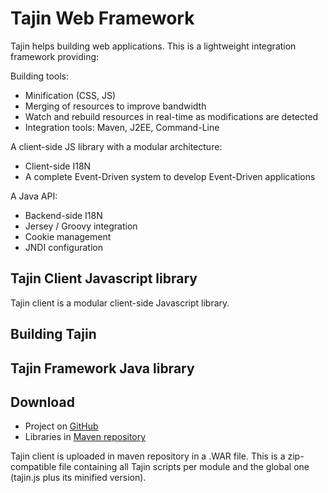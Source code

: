 # Tajin Web Framework #

Tajin helps building web applications. This is a lightweight integration framework providing:

Building tools:

  * Minification (CSS, JS)
  * Merging of resources to improve bandwidth
  * Watch and rebuild resources in real-time as modifications are detected
  * Integration tools: Maven, J2EE, Command-Line

A client-side JS library with a modular architecture:

  * Client-side I18N
  * A complete Event-Driven system to develop Event-Driven applications

A Java API:

  * Backend-side I18N
  * Jersey / Groovy integration
  * Cookie management
  * JNDI configuration

## Tajin Client Javascript library ##

Tajin client is a modular client-side Javascript library.

## Building Tajin ##



## Tajin Framework Java library ##




## Download ##

  * Project on [GitHub](https://github.com/Ovea/tajin)
  * Libraries in [Maven repository](http://repo1.maven.org/maven2/com/ovea/tajin/)

Tajin client is uploaded in maven repository in a .WAR file. This is a zip-compatible file containing all Tajin scripts per module and the global one (tajin.js plus its minified version).

